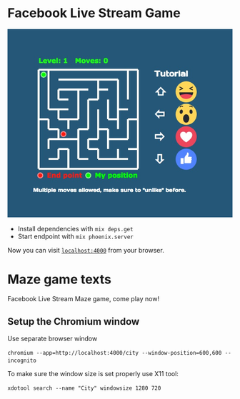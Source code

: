 # Facebook Live Stream Game

![Screenshot](docs/screen.jpg)

  * Install dependencies with `mix deps.get`
  * Start endpoint with `mix phoenix.server`

Now you can visit [`localhost:4000`](http://localhost:4000) from your browser.

# Maze game texts

Facebook Live Stream Maze game, come play now!

## Setup the Chromium window

Use separate browser window

```chromium --app=http://localhost:4000/city --window-position=600,600 --incognito```

To make sure the window size is set properly use X11 tool:

```xdotool search --name "City" windowsize 1280 720```
